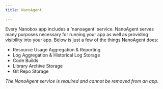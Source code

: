```yaml
---
title: NanoAgent

---
```


Every Nanobox app includes a 'nanoagent' service. NanoAgent serves many purposes necessary for running your app as well as providing visibility into your app. Below is just a few of the things NanoAgent does:

- Resource Usage Aggregation & Reporting
- Log Aggregation & Historical Log Storage
- Code Builds
- Library Archive Storage
- Git Repo Storage

*The NanoAgent service is required and cannot be removed from an app.*
